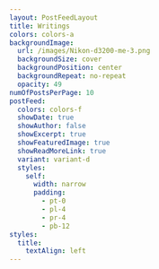 ```yaml
---
layout: PostFeedLayout
title: Writings
colors: colors-a
backgroundImage:
  url: /images/Nikon-d3200-me-3.png
  backgroundSize: cover
  backgroundPosition: center
  backgroundRepeat: no-repeat
  opacity: 49
numOfPostsPerPage: 10
postFeed:
  colors: colors-f
  showDate: true
  showAuthor: false
  showExcerpt: true
  showFeaturedImage: true
  showReadMoreLink: true
  variant: variant-d
  styles:
    self:
      width: narrow
      padding:
        - pt-0
        - pl-4
        - pr-4
        - pb-12
styles:
  title:
    textAlign: left
---
```

